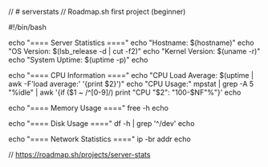 // # serverstats
// Roadmap.sh first project (beginner)

#!/bin/bash

echo "==== Server Statistics ===="
echo "Hostname: $(hostname)"
echo "OS Version: $(lsb_release -d | cut -f2)"
echo "Kernel Version: $(uname -r)"
echo "System Uptime: $(uptime -p)"
echo

echo "==== CPU Information ===="
echo "CPU Load Average: $(uptime | awk -F'load average:' '{print $2}')"
echo "CPU Usage:"
mpstat | grep -A 5 "%idle" | awk '{if ($1 ~ /^[0-9]/) print "CPU "$2": "100-$NF"%"}'
echo

echo "==== Memory Usage ===="
free -h
echo

echo "==== Disk Usage ===="
df -h | grep '^/dev'
echo

echo "==== Network Statistics ===="
ip -br addr
echo


// https://roadmap.sh/projects/server-stats
